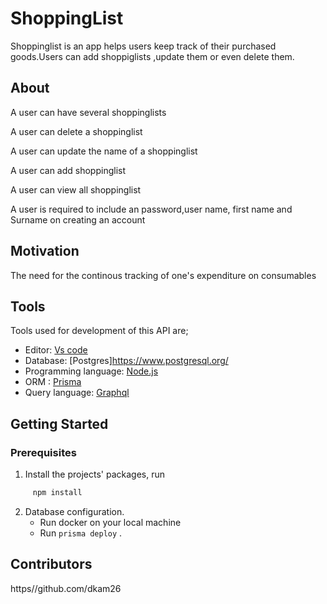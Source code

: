 # ShoppingList
Shoppinglist is an app helps users keep track of their purchased goods.Users can add shoppiglists ,update them or even delete them.

## About
A user can have several shoppinglists

A user can delete a shoppinglist

A user can update the name of a shoppinglist

A user can add shoppinglist

A user can view all shoppinglist

A user is required to include an password,user name, first name and Surname on creating an account


## Motivation

The need for the continous tracking of one's expenditure on consumables

## Tools
Tools used for development of this API are;
- Editor: [Vs code](https://code.visualstudio.com)
- Database: [Postgres]https://www.postgresql.org/
- Programming language: [Node.js](https://nodejs.org/en/)
- ORM : [Prisma](prisma.io)
- Query language: [Graphql](https://graphql.org/)



## Getting Started

### Prerequisites
1. Install the projects' packages, run
```sh
     npm install
```
2. Database configuration.
   - Run docker on your local machine
   -  Run ```prisma deploy``` .


## Contributors

https//github.com/dkam26